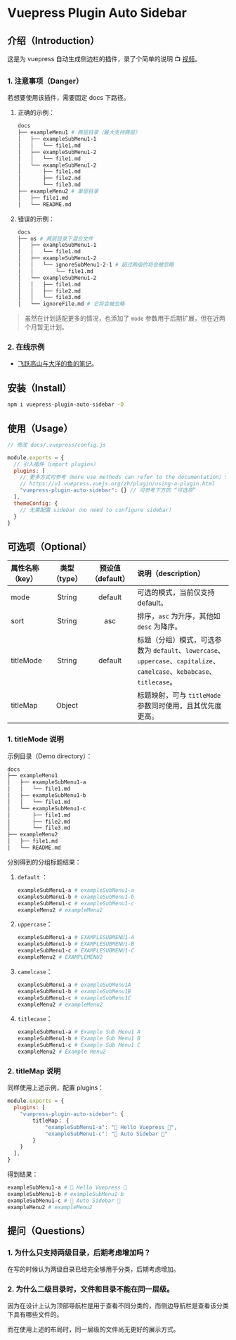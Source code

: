 # Vuepress Plugin Auto Sidebar

## 介绍（Introduction）

这是为 vuepress 自动生成侧边栏的插件，录了个简单的说明 :tv: [视频](https://www.bilibili.com/video/av80763432/)。



### 1. 注意事项（Danger）

若想要使用该插件，需要固定 docs 下路径。

1. 正确的示例：

   ```bash
   docs
   ├── exampleMenu1 # 两层目录（最大支持两层）
   │   ├── exampleSubMenu1-1
   │   │   └── file1.md
   │   ├── exampleSubMenu1-2
   │   │   └── file1.md
   │   └── exampleSubMenu1-2
   │       ├── file1.md
   │       ├── file2.md
   │       └── file3.md
   ├── exampleMenu2 # 单层目录
   │   ├── file1.md
   │   └── README.md
   ```

2. 错误的示例：

   ```bash
   docs
   ├── os # 两层目录下混合文件
   │   ├── exampleSubMenu1-1
   │   │   └── file1.md
   │   ├── exampleSubMenu1-2
   │   │   └── ignoreSubMenu1-2-1 # 超过两级的将会被忽略
   │   │       └── file1.md
   │   └── exampleSubMenu1-2
   │   │   ├── file1.md
   │   │   ├── file2.md
   │   │   └── file3.md
   │   └── ignoreFile.md # 它将会被忽略
   ```



> 虽然在计划适配更多的情况，也添加了 `mode` 参数用于后期扩展，但在近两个月暂无计划。 

### 2. 在线示例

+ [飞跃高山与大洋的鱼的笔记](https://docs.shanyuhai.top/)。





## 安装（Install）

```bash
npm i vuepress-plugin-auto-sidebar -D
```





## 使用（Usage）

```js
// 修改 docs/.vuepress/config.js

module.exports = {
  // 引入插件（import plugins）
  plugins: [
    // 更多方式可参考（more use methods can refer to the documentation）:
    // https://v1.vuepress.vuejs.org/zh/plugin/using-a-plugin.html
    "vuepress-plugin-auto-sidebar": {} // 可参考下方的 “可选项”
  ],
  themeConfig: {
  	// 无需配置 sidebar（no need to configure sidebar）
  }
}
```





## 可选项（Optional）

| 属性名称（key） | 类型（type） | 预设值（default） | 说明（description）                                          |
| :-------------- | :----------: | :---------------: | :----------------------------------------------------------- |
| mode            |    String    |      default      | 可选的模式，当前仅支持 default。                             |
| sort            |    String    |        asc        | 排序，`asc` 为升序，其他如 `desc` 为降序。                   |
| titleMode       |    String    |      default      | 标题（分组）模式，可选参数为 `default`、`lowercase`、`uppercase`、`capitalize`、`camelcase`、`kebabcase`、`titlecase`。 |
| titleMap        |    Object    |                   | 标题映射，可与 `titleMode` 参数同时使用，且其优先度更高。    |

### 1. titleMode 说明

示例目录（Demo directory）：

```bash
docs
├── exampleMenu1
│   ├── exampleSubMenu1-a
│   │   └── file1.md
│   ├── exampleSubMenu1-b
│   │   └── file1.md
│   └── exampleSubMenu1-c
│       ├── file1.md
│       ├── file2.md
│       └── file3.md
├── exampleMenu2
│   ├── file1.md
│   └── README.md
```

分别得到的分组标题结果：

1. `default` ：

   ```bash
   exampleSubMenu1-a # exampleSubMenu1-a
   exampleSubMenu1-b # exampleSubMenu1-b
   exampleSubMenu1-c # exampleSubMenu1-c
   exampleMenu2 # exampleMenu2
   ```

2. `uppercase`：

   ```bash
   exampleSubMenu1-a # EXAMPLESUBMENU1-A
   exampleSubMenu1-b # EXAMPLESUBMENU1-B
   exampleSubMenu1-c # EXAMPLESUBMENU1-C
   exampleMenu2 # EXAMPLEMENU2
   ```

3. `camelcase`：

   ```bash
   exampleSubMenu1-a # exampleSubMenu1A
   exampleSubMenu1-b # exampleSubMenu1B
   exampleSubMenu1-c # exampleSubMenu1C
   exampleMenu2 # exampleMenu2
   ```

4. `titlecase`：

   ```bash
   exampleSubMenu1-a # Example Sub Menu1 A
   exampleSubMenu1-b # Example Sub Menu1 B
   exampleSubMenu1-c # Example Sub Menu1 C
   exampleMenu2 # Example Menu2
   ```

### 2. titleMap 说明

同样使用上述示例，配置 plugins：

```js
module.exports = {
  plugins: [
    "vuepress-plugin-auto-sidebar": {
    	titleMap： {
    		"exampleSubMenu1-a": "🎉 Hello Vuepress 🎉",
    		"exampleSubMenu1-c": "🎉 Auto Sidebar 🎉"
    	}
    }
  ],
}
```

得到结果：

```bash
exampleSubMenu1-a # 🎉 Hello Vuepress 🎉
exampleSubMenu1-b # exampleSubMenu1-b
exampleSubMenu1-c # 🎉 Auto Sidebar 🎉
exampleMenu2 # exampleMenu2
```





## 提问（Questions）

### 1. 为什么只支持两级目录，后期考虑增加吗？

在写的时候认为两级目录已经完全够用于分类，后期考虑增加。

### 2. 为什么二级目录时，文件和目录不能在同一层级。

因为在设计上认为顶部导航栏是用于查看不同分类的，而侧边导航栏是查看该分类下具有哪些文件的。

而在使用上述的布局时，同一层级的文件尚无更好的展示方式。